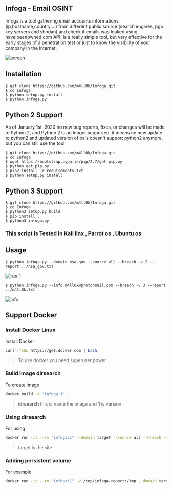 ## Infoga - Email OSINT

Infoga is a tool gathering email accounts informations (ip,hostname,country,...) from different public source (search engines, pgp key servers and shodan) and check if emails was leaked using haveibeenpwned.com API. Is a really simple tool, but very effective for the early stages of a penetration test or just to know the visibility of your company in the Internet.

 ![screen](https://raw.githubusercontent.com/m4ll0k/Infoga/master/screen/main.png)

## Installation

```
$ git clone https://github.com/m4ll0k/Infoga.git
$ cd Infoga
$ python setup.py install
$ python infoga.py
```
## Python 2 Support 
As of January 1st, 2020 no new bug reports, fixes, or changes will be made to Python 2, and Python 2 is no longer supported.
it means no new update to python2 and updated version of os's doesn't support python2 anymore.
but you can still use the tool 
```
$ git clone https://github.com/m4ll0k/Infoga.git
$ cd Infoga
$ wget https://bootstrap.pypa.io/pip/2.7/get-pip.py
$ python get-pip.py
$ pip2 install -r requirements.txt
$ python setup.py install

```

## Python 3 Support

```
$ git clone https://github.com/m4ll0k/Infoga.git
$ cd Infoga
$ python3 setup.py build
$ pip install .
$ python3 infoga.py
```

### This script is Tested in Kali linx , Parrot os , Ubuntu os 

## Usage

```
$ python infoga.py --domain nsa.gov --source all --breach -v 2 --report ../nsa_gov.txt
```

![run_1](https://raw.githubusercontent.com/m4ll0k/Infoga/master/screen/run_2.png)


```
$ python infoga.py --info m4ll0k@protonmail.com --breach -v 3 --report ../m4ll0k.txt
```

![info](https://raw.githubusercontent.com/m4ll0k/Infoga/master/screen/image_5.png)


## Support Docker
### Install Docker Linux
Install Docker
```sh
curl -fsSL https://get.docker.com | bash
```
> To use docker you need superuser power

### Build Image dirsearch
To create image
```sh
docker build -t "infoga:1" .
```
> **dirsearch** this is name the image and **1** is version

### Using dirsearch
For using
```sh
docker run -it --rm "infoga:1" --domain target --source all --breach -v 2
```
> target is the site

### Adding persistent volume
For example
```sh
docker run -it --rm "infoga:1" -v /tmp/infoga-report:/tmp --domain target --source all --breach -v 2 --report /tmp/report.txt
```
